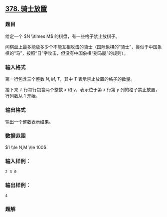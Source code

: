 ## [378\. 骑士放置](https://www.acwing.com/problem/content/380/)

### 题目

给定一个 $N \\times M$ 的棋盘，有一些格子禁止放棋子。

问棋盘上最多能放多少个不能互相攻击的骑士（国际象棋的“骑士”，类似于中国象棋的“马”，按照“日”字攻击，但没有中国象棋“别马腿”的规则）。

### 输入格式

第一行包含三个整数 $N,M,T$，其中 $T$ 表示禁止放置的格子的数量。

接下来 $T$ 行每行包含两个整数 $x$ 和 $y$，表示位于第 $x$ 行第 $y$ 列的格子禁止放置，行列数从 $1$ 开始。

### 输出格式

输出一个整数表示结果。

### 数据范围

$1 \\le N,M \\le 100$

### 输入样例：

```
2 3 0
```

### 输出样例：

```
4
```

### 题解


